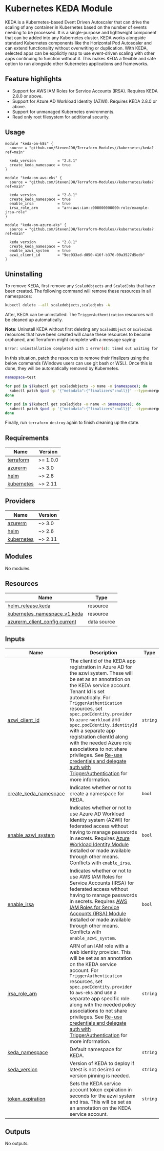 # Kubernetes KEDA Module
KEDA is a Kubernetes-based Event Driven Autoscaler that can drive the scaling of any container in Kubernetes based on the number of events needing to be processed. It is a single-purpose and lightweight component that can be added into any Kubernetes cluster. KEDA works alongside standard Kubernetes components like the Horizontal Pod Autoscaler and can extend functionality without overwriting or duplication. With KEDA, selected apps can be explicitly map to use event-driven scaling with other apps continuing to function without it. This makes KEDA a flexible and safe option to run alongside other Kubernetes applications and frameworks.

## Feature highlights

* Support for AWS IAM Roles for Service Accounts (IRSA). Requires KEDA 2.8.0 or above.
* Support for Azure AD Workload Identity (AZWI). Requires KEDA 2.8.0 or above.
* Support for unmanaged Kubernetes environments.
* Read only root filesystem for additional security.

## Usage

```hcl
module "keda-on-k8s" {
  source = "github.com/StevenJDH/Terraform-Modules//kubernetes/keda?ref=main"

  keda_version          = "2.8.1"
  create_keda_namespace = true
}

module "keda-on-aws-eks" {
  source = "github.com/StevenJDH/Terraform-Modules//kubernetes/keda?ref=main"

  keda_version          = "2.8.1"
  create_keda_namespace = true
  enable_irsa           = true
  irsa_role_arn         = "arn:aws:iam::000000000000:role/example-irsa-role"
}

module "keda-on-azure-aks" {
  source = "github.com/StevenJDH/Terraform-Modules//kubernetes/keda?ref=main"

  keda_version          = "2.8.1"
  create_keda_namespace = true
  enable_azwi_system    = true
  azwi_client_id        = "9ec033ad-d050-416f-b376-09a3527d5edb"
}
```

## Uninstalling
To remove KEDA, first remove any `ScaledObjects` and `ScaledJobs` that have been created. The following command will remove these resources in all namespaces:

```bash
kubectl delete --all scaledobjects,scaledjobs -A
```

After, KEDA can be uninstalled. The `TriggerAuthentication` resources will be cleaned up automatically.

**Note:** Uninstall KEDA without first deleting any `ScaledObject` or `ScaledJob` resources that have been created will cause these resources to become orphaned, and Terraform might complete with a message saying:

```bash
Error: uninstallation completed with 1 error(s): timed out waiting for the condition
```

In this situation, patch the resources to remove their finalizers using the below commands (Windows users can use git bash or WSL). Once this is done, they will be automatically removed by Kubernetes.

```bash
namespace=test

for pod in $(kubectl get scaledobjects -o name -n $namespace); do
  kubectl patch $pod -p '{"metadata":{"finalizers":null}}' --type=merge -n $namespace
done

for pod in $(kubectl get scaledjobs -o name -n $namespace); do
  kubectl patch $pod -p '{"metadata":{"finalizers":null}}' --type=merge -n $namespace
done
```

Finally, run `terraform destroy` again to finish cleaning up the state.

<!-- BEGIN_TF_DOCS -->
## Requirements

| Name | Version |
|------|---------|
| <a name="requirement_terraform"></a> [terraform](#requirement\_terraform) | >= 1.0.0 |
| <a name="requirement_azurerm"></a> [azurerm](#requirement\_azurerm) | ~> 3.0 |
| <a name="requirement_helm"></a> [helm](#requirement\_helm) | ~> 2.6 |
| <a name="requirement_kubernetes"></a> [kubernetes](#requirement\_kubernetes) | ~> 2.11 |

## Providers

| Name | Version |
|------|---------|
| <a name="provider_azurerm"></a> [azurerm](#provider\_azurerm) | ~> 3.0 |
| <a name="provider_helm"></a> [helm](#provider\_helm) | ~> 2.6 |
| <a name="provider_kubernetes"></a> [kubernetes](#provider\_kubernetes) | ~> 2.11 |

## Modules

No modules.

## Resources

| Name | Type |
|------|------|
| [helm_release.keda](https://registry.terraform.io/providers/hashicorp/helm/latest/docs/resources/release) | resource |
| [kubernetes_namespace_v1.keda](https://registry.terraform.io/providers/hashicorp/kubernetes/latest/docs/resources/namespace_v1) | resource |
| [azurerm_client_config.current](https://registry.terraform.io/providers/hashicorp/azurerm/latest/docs/data-sources/client_config) | data source |

## Inputs

| Name | Description | Type | Default | Required |
|------|-------------|------|---------|:--------:|
| <a name="input_azwi_client_id"></a> [azwi\_client\_id](#input\_azwi\_client\_id) | The clientId of the KEDA app registration in Azure AD for the azwi system. These will be set as an annotation on the KEDA service account. Tenant Id is set automatically. For `TriggerAuthentication` resources, set `spec.podIdentity.provider` to `azure-workload` and `spec.podIdentity.identityId` with a separate app registration clientId along with the needed Azure role associations to not share privileges. See [Re-use credentials and delegate auth with TriggerAuthentication](https://keda.sh/docs/2.8/concepts/authentication/#re-use-credentials-and-delegate-auth-with-triggerauthentication) for more information. | `string` | `null` | no |
| <a name="input_create_keda_namespace"></a> [create\_keda\_namespace](#input\_create\_keda\_namespace) | Indicates whether or not to create a namespace for KEDA. | `bool` | `true` | no |
| <a name="input_enable_azwi_system"></a> [enable\_azwi\_system](#input\_enable\_azwi\_system) | Indicates whether or not to use Azure AD Workload Identity system (AZWI) for federated access without having to manage passwords in secrets. Requires [Azure Workload Identity Module](https://github.com/StevenJDH/Terraform-Modules/tree/main/azure/workload-identity) installed or made available through other means. Conflicts with `enable_irsa`. | `bool` | `false` | no |
| <a name="input_enable_irsa"></a> [enable\_irsa](#input\_enable\_irsa) | Indicates whether or not to use AWS IAM Roles for Service Accounts (IRSA) for federated access without having to manage passwords in secrets. Requires [AWS IAM Roles for Service Accounts (IRSA) Module](https://github.com/StevenJDH/Terraform-Modules/tree/main/aws/irsa) installed or made available through other means. Conflicts with `enable_azwi_system`. | `bool` | `false` | no |
| <a name="input_irsa_role_arn"></a> [irsa\_role\_arn](#input\_irsa\_role\_arn) | ARN of an IAM role with a web identity provider. This will be set as an annotation on the KEDA service account. For `TriggerAuthentication` resources, set `spec.podIdentity.provider` to `aws-eks` and use a separate app specific role along with the needed policy associations to not share privileges. See [Re-use credentials and delegate auth with TriggerAuthentication](https://keda.sh/docs/2.8/concepts/authentication/#re-use-credentials-and-delegate-auth-with-triggerauthentication) for more information. | `string` | `null` | no |
| <a name="input_keda_namespace"></a> [keda\_namespace](#input\_keda\_namespace) | Default namespace for KEDA. | `string` | `"keda"` | no |
| <a name="input_keda_version"></a> [keda\_version](#input\_keda\_version) | Version of KEDA to deploy if latest is not desired or version pinning is needed. | `string` | `"latest"` | no |
| <a name="input_token_expiration"></a> [token\_expiration](#input\_token\_expiration) | Sets the KEDA service account token expiration in seconds for the azwi system and irsa. This will be set as an annotation on the KEDA service account. | `string` | `"3600"` | no |

## Outputs

No outputs.
<!-- END_TF_DOCS -->